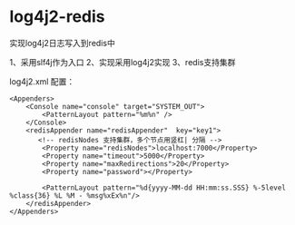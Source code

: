 # log4j2-redis


实现log4j2日志写入到redis中	

1、采用slf4j作为入口
2、实现采用log4j2实现
3、redis支持集群



log4j2.xml 配置：


    <Appenders>
		<Console name="console" target="SYSTEM_OUT">
			<PatternLayout pattern="%m%n" />
		</Console>
		<redisAppender name="redisAppender"  key="key1">
		   <!-- redisNodes 支持集群，多个节点用竖杠| 分隔 -->
			<Property name="redisNodes">localhost:7000</Property> 
			<Property name="timeout">5000</Property>
			<Property name="maxRedirections">20</Property>
			<Property name="password"></Property>
			
			<PatternLayout pattern="%d{yyyy-MM-dd HH:mm:ss.SSS} %-5level %class{36} %L %M - %msg%xEx%n"/>
		</redisAppender>
	</Appenders>